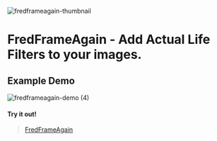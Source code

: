 
![fredframeagain-thumbnail](https://github.com/kaicoleridge/fredframeagain/assets/51129378/66924e4b-1ef8-48d1-8c4a-229488d2d843)

# FredFrameAgain - Add Actual Life Filters to your images. 

##  Example Demo
![fredframeagain-demo (4)](https://github.com/kaicoleridge/fredframeagain/assets/51129378/7e95d890-d254-4c58-9a06-06349fd55ac0)


####  Try it out!
> [FredFrameAgain](https://fredframeagain.vercel.app)

